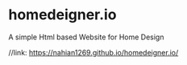 # homedeigner.io
A simple Html based Website for Home Design

//link: https://nahian1269.github.io/homedeigner.io/

